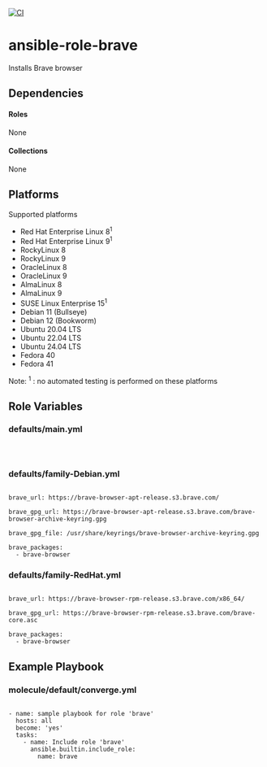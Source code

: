 [![CI](https://github.com/de-it-krachten/ansible-role-brave/workflows/CI/badge.svg?event=push)](https://github.com/de-it-krachten/ansible-role-brave/actions?query=workflow%3ACI)


# ansible-role-brave

Installs Brave browser 



## Dependencies

#### Roles
None

#### Collections
None

## Platforms

Supported platforms

- Red Hat Enterprise Linux 8<sup>1</sup>
- Red Hat Enterprise Linux 9<sup>1</sup>
- RockyLinux 8
- RockyLinux 9
- OracleLinux 8
- OracleLinux 9
- AlmaLinux 8
- AlmaLinux 9
- SUSE Linux Enterprise 15<sup>1</sup>
- Debian 11 (Bullseye)
- Debian 12 (Bookworm)
- Ubuntu 20.04 LTS
- Ubuntu 22.04 LTS
- Ubuntu 24.04 LTS
- Fedora 40
- Fedora 41

Note:
<sup>1</sup> : no automated testing is performed on these platforms

## Role Variables
### defaults/main.yml
<pre><code>

</pre></code>

### defaults/family-Debian.yml
<pre><code>
brave_url: https://brave-browser-apt-release.s3.brave.com/

brave_gpg_url: https://brave-browser-apt-release.s3.brave.com/brave-browser-archive-keyring.gpg

brave_gpg_file: /usr/share/keyrings/brave-browser-archive-keyring.gpg

brave_packages:
  - brave-browser
</pre></code>

### defaults/family-RedHat.yml
<pre><code>
brave_url: https://brave-browser-rpm-release.s3.brave.com/x86_64/

brave_gpg_url: https://brave-browser-rpm-release.s3.brave.com/brave-core.asc

brave_packages:
  - brave-browser
</pre></code>




## Example Playbook
### molecule/default/converge.yml
<pre><code>
- name: sample playbook for role 'brave'
  hosts: all
  become: 'yes'
  tasks:
    - name: Include role 'brave'
      ansible.builtin.include_role:
        name: brave
</pre></code>

